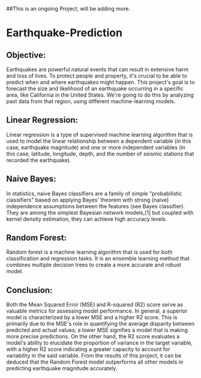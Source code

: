 ##This is an ongoing Project, will be adding more.

# Earthquake-Prediction

## Objective:

Earthquakes are powerful natural events that can result in extensive harm and loss of lives. To protect people and property, it's crucial to be able to predict when and where earthquakes might happen. This project's goal is to forecast the size and likelihood of an earthquake occurring in a specific area, like California in the United States. We're going to do this by analyzing past data from that region, using different machine-learning models.


## Linear Regression:

Linear regression is a type of supervised machine learning algorithm that is used to model the linear relationship between a dependent variable (in this case, earthquake magnitude) and one or more independent variables (in this case, latitude, longitude, depth, and the number of seismic stations that recorded the earthquake).


## Naive Bayes:
In statistics, naive Bayes classifiers are a family of simple "probabilistic classifiers" based on applying Bayes' theorem with strong (naive) independence assumptions between the features (see Bayes classifier). They are among the simplest Bayesian network models,[1] but coupled with kernel density estimation, they can achieve high accuracy levels.


## Random Forest:
Random forest is a machine learning algorithm that is used for both classification and regression tasks. It is an ensemble learning method that combines multiple decision trees to create a more accurate and robust model.

## Conclusion:

Both the Mean Squared Error (MSE) and R-squared (R2) score serve as valuable metrics for assessing model performance. In general, a superior model is characterized by a lower MSE and a higher R2 score. This is primarily due to the MSE's role in quantifying the average disparity between predicted and actual values; a lower MSE signifies a model that is making more precise predictions. On the other hand, the R2 score evaluates a model's ability to elucidate the proportion of variance in the target variable, with a higher R2 score indicating a greater capacity to account for variability in the said variable. From the results of this project, it can be deduced that the Random Forest model outperforms all other models in predicting earthquake magnitude accurately.

